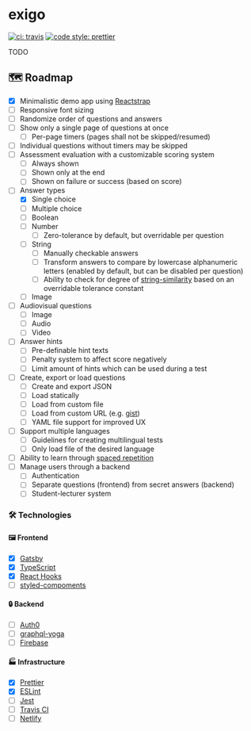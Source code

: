 # exigo

[![ci: travis](https://img.shields.io/travis/kripod/exigo/master.svg?style=flat-square)](https://travis-ci.org/kripod/exigo)
[![code style: prettier](https://img.shields.io/badge/code_style-prettier-ff69b4.svg?style=flat-square)](https://github.com/prettier/prettier)

TODO

## 🗺️ Roadmap

- [x] Minimalistic demo app using [Reactstrap](https://reactstrap.github.io/)
- [ ] Responsive font sizing
- [ ] Randomize order of questions and answers
- [ ] Show only a single page of questions at once
  - [ ] Per-page timers (pages shall not be skipped/resumed)
- [ ] Individual questions without timers may be skipped
- [ ] Assessment evaluation with a customizable scoring system
  - [ ] Always shown
  - [ ] Shown only at the end
  - [ ] Shown on failure or success (based on score)
- [ ] Answer types
  - [x] Single choice
  - [ ] Multiple choice
  - [ ] Boolean
  - [ ] Number
    - [ ] Zero-tolerance by default, but overridable per question
  - [ ] String
    - [ ] Manually checkable answers
    - [ ] Transform answers to compare by lowercase alphanumeric letters (enabled by default, but can be disabled per question)
    - [ ] Ability to check for degree of [string-similarity](https://github.com/aceakash/string-similarity) based on an overridable tolerance constant
  - [ ] Image
- [ ] Audiovisual questions
  - [ ] Image
  - [ ] Audio
  - [ ] Video
- [ ] Answer hints
  - [ ] Pre-definable hint texts
  - [ ] Penalty system to affect score negatively
  - [ ] Limit amount of hints which can be used during a test
- [ ] Create, export or load questions
  - [ ] Create and export JSON
  - [ ] Load statically
  - [ ] Load from custom file
  - [ ] Load from custom URL (e.g. [gist](https://gist.github.com/))
  - [ ] YAML file support for improved UX
- [ ] Support multiple languages
  - [ ] Guidelines for creating multilingual tests
  - [ ] Only load file of the desired language
- [ ] Ability to learn through [spaced repetition](https://ncase.me/remember/)
- [ ] Manage users through a backend
  - [ ] Authentication
  - [ ] Separate questions (frontend) from secret answers (backend)
  - [ ] Student-lecturer system

### 🛠️ Technologies

#### 🖼️ Frontend

- [x] [Gatsby](https://www.gatsbyjs.org/)
- [x] [TypeScript](https://www.typescriptlang.org/)
- [x] [React Hooks](https://reactjs.org/docs/hooks-intro.html)
- [ ] [styled-compoments](https://www.styled-components.com/)

#### 🔒 Backend

- [ ] [Auth0](https://auth0.com/)
- [ ] [graphql-yoga](https://github.com/prisma/graphql-yoga)
- [ ] [Firebase](https://firebase.google.com/)

#### 🏭 Infrastructure

- [x] [Prettier](https://prettier.io/)
- [x] [ESLint](https://eslint.org/)
- [ ] [Jest](https://jestjs.io/)
- [ ] [Travis CI](https://travis-ci.org/)
- [ ] [Netlify](https://www.netlify.com/)
